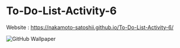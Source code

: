 # To-Do-List-Activity-6

Website : https://nakamoto-satoshii.github.io/To-Do-List-Activity-6/

![GitHub Wallpaper](image.png)
